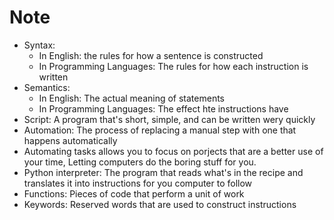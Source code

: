 # Note

* Syntax:
    * In English: the rules for how a sentence is constructed
    * In Programming Languages: The rules for how each instruction is written
* Semantics: 
    * In English: The actual meaning of statements
    * In Programming Languages: The effect hte instructions have
* Script: A program that's short, simple, and can be written wery quickly
* Automation: The process of replacing a manual step with one that happens automatically
* Automating tasks allows you to focus on porjects that are a better use of your time, Letting computers do the boring stuff for you.
* Python interpreter: The program that reads what's in the recipe and translates it into instructions for you computer to follow
* Functions: Pieces of code that perform a unit of work
* Keywords: Reserved words that are used to construct instructions

